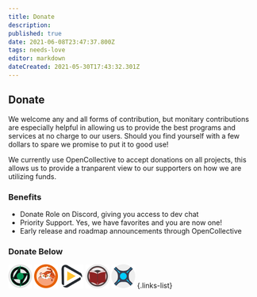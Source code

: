 ```yaml
---
title: Donate
description: 
published: true
date: 2021-06-08T23:47:37.800Z
tags: needs-love
editor: markdown
dateCreated: 2021-05-30T17:43:32.301Z
---
```


## Donate

We welcome any and all forms of contribution, but monitary contributions are especially helpful in allowing us to provide the best programs and services at no charge to our users. Should you find yourself with a few dollars to spare we promise to put it to good use!

We currently use OpenCollective to accept donations on all projects, this allows us to provide a tranparent view to our supporters on how we are utilizing funds.

### Benefits

- Donate Role on Discord, giving you access to dev chat
- Priority Support. Yes, we have favorites and you are now one!
- Early release and roadmap announcements through OpenCollective

### Donate Below

[![48.png](/assets/lidarr/logos/48.png)](https://opencollective.com/lidarr) [![48.png](/assets/prowlarr/logos/48.png)](https://opencollective.com/prowlarr) [![48.png](/assets/radarr/logos/48.png)](https://opencollective.com/radarr) [![48.png](/assets/readarr/logos/48.png)](https://opencollective.com/readarr) [![48.png](/assets/sonarr/logos/48.png)](https://opencollective.com/sonarr)
{.links-list}